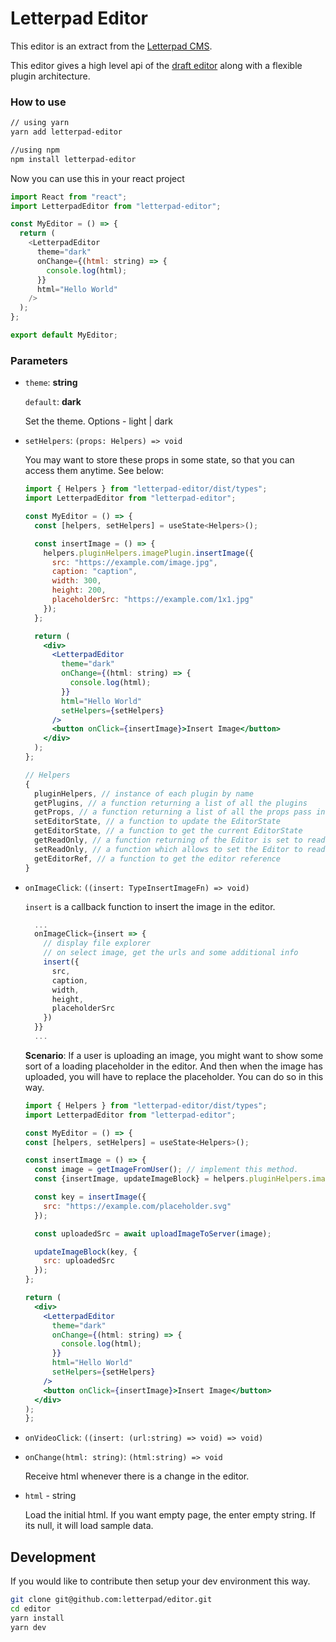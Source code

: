 # Letterpad Editor

This editor is an extract from the
[Letterpad CMS](http://github.com/letterpad/letterpad-cms).

This editor gives a high level api of the [draft editor](https://draftjs.org/) along with a flexible plugin architecture.

### How to use

```sh
// using yarn
yarn add letterpad-editor

//using npm
npm install letterpad-editor
```

Now you can use this in your react project

```js
import React from "react";
import LetterpadEditor from "letterpad-editor";

const MyEditor = () => {
  return (
    <LetterpadEditor
      theme="dark"
      onChange={(html: string) => {
        console.log(html);
      }}
      html="Hello World"
    />
  );
};

export default MyEditor;
```

### Parameters

- `theme`: **string**

  `default`: **dark**

  Set the theme. Options - light | dark

- `setHelpers`: `(props: Helpers) => void`

  You may want to store these props in some state, so that you can access them anytime. See below:

  ```jsx
  import { Helpers } from "letterpad-editor/dist/types";
  import LetterpadEditor from "letterpad-editor";

  const MyEditor = () => {
    const [helpers, setHelpers] = useState<Helpers>();

    const insertImage = () => {
      helpers.pluginHelpers.imagePlugin.insertImage({
        src: "https://example.com/image.jpg",
        caption: "caption",
        width: 300,
        height: 200,
        placeholderSrc: "https://example.com/1x1.jpg"
      });
    };

    return (
      <div>
        <LetterpadEditor
          theme="dark"
          onChange={(html: string) => {
            console.log(html);
          }}
          html="Hello World"
          setHelpers={setHelpers}
        />
        <button onClick={insertImage}>Insert Image</button>
      </div>
    );
  };
  ```

  ```js
  // Helpers
  {
    pluginHelpers, // instance of each plugin by name
    getPlugins, // a function returning a list of all the plugins
    getProps, // a function returning a list of all the props pass into the Editor
    setEditorState, // a function to update the EditorState
    getEditorState, // a function to get the current EditorState
    getReadOnly, // a function returning of the Editor is set to readOnly
    setReadOnly, // a function which allows to set the Editor to readOnly
    getEditorRef, // a function to get the editor reference
  }
  ```

- `onImageClick`: `((insert: TypeInsertImageFn) => void)`

  `insert` is a callback function to insert the image in the editor.

  ```jsx
    ...
    onImageClick={insert => {
      // display file explorer
      // on select image, get the urls and some additional info
      insert({
        src,
        caption,
        width,
        height,
        placeholderSrc
      })
    }}
    ...
  ```

  **Scenario**:
  If a user is uploading an image, you might want to show some sort of a loading placeholder in the editor. And then when the image has uploaded, you will have to replace the placeholder. You can do so in this way.

  ```jsx
  import { Helpers } from "letterpad-editor/dist/types";
  import LetterpadEditor from "letterpad-editor";

  const MyEditor = () => {
  const [helpers, setHelpers] = useState<Helpers>();

  const insertImage = () => {
    const image = getImageFromUser(); // implement this method.
    const {insertImage, updateImageBlock} = helpers.pluginHelpers.imagePlugin;

    const key = insertImage({
      src: "https://example.com/placeholder.svg"
    });

    const uploadedSrc = await uploadImageToServer(image);

    updateImageBlock(key, {
      src: uploadedSrc
    });
  };

  return (
    <div>
      <LetterpadEditor
        theme="dark"
        onChange={(html: string) => {
          console.log(html);
        }}
        html="Hello World"
        setHelpers={setHelpers}
      />
      <button onClick={insertImage}>Insert Image</button>
    </div>
  );
  };
  ```

- `onVideoClick`: `((insert: (url:string) => void) => void)`

- `onChange(html: string)`: `(html:string) => void`

  Receive html whenever there is a change in the editor.

- `html` - string

  Load the initial html. If you want empty page, the enter empty string. If its null, it will load sample data.

## Development

If you would like to contribute then setup your dev environment this way.

[comment]: <> (You will find some documentation over here - https://app.gitbook.com/@letterpad/s/editor/)

```sh
git clone git@github.com:letterpad/editor.git
cd editor
yarn install
yarn dev
```
